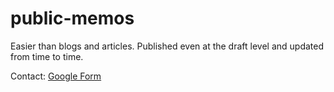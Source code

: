 # public-memos
Easier than blogs and articles. Published even at the draft level and updated from time to time.

Contact: [Google Form](https://docs.google.com/forms/d/e/1FAIpQLSfijbvsqOBsh8URng07blGPULKu1btt0b1ja09Jtq-T0LjEow/viewform?usp=header)
